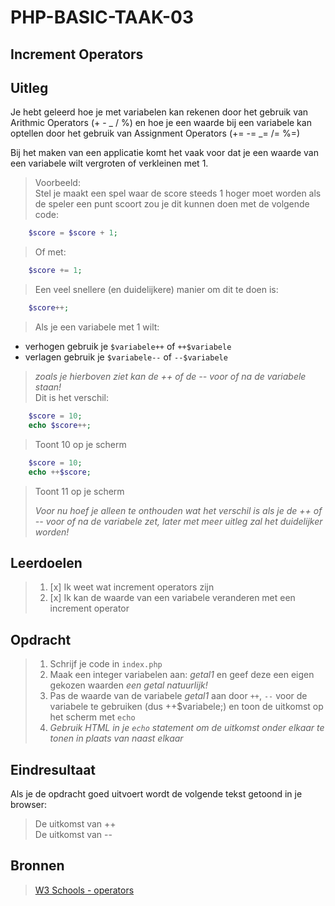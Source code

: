 # PHP-BASIC-TAAK-03

## Increment Operators

## Uitleg

Je hebt geleerd hoe je met variabelen kan rekenen door het gebruik van Arithmic Operators (+ - _ / %) en hoe je een waarde bij een variabele kan optellen door het gebruik van Assignment Operators (+= -= _= /= %=)

Bij het maken van een applicatie komt het vaak voor dat je een waarde van een variabele wilt vergroten of verkleinen met 1.

> Voorbeeld:  
> Stel je maakt een spel waar de score steeds 1 hoger moet worden als de speler een punt scoort zou je dit kunnen doen met de volgende code:

```php
    $score = $score + 1;
```

> Of met:

```php
    $score += 1;
```

> Een veel snellere (en duidelijkere) manier om dit te doen is:

```php
    $score++;
```

> Als je een variabele met 1 wilt:

- verhogen gebruik je `$variabele++` of `++$variabele`
- verlagen gebruik je `$variabele--` of `--$variabele`

> _zoals je hierboven ziet kan de ++ of de -- voor of na de variabele staan!_  
> Dit is het verschil:

```php
    $score = 10;
    echo $score++;
```

> Toont 10 op je scherm

```php
    $score = 10;
    echo ++$score;
```

> Toont 11 op je scherm
>
> _Voor nu hoef je alleen te onthouden wat het verschil is als je de ++ of -- voor of na de variabele zet, later met meer uitleg zal het duidelijker worden!_

>

## Leerdoelen

> 1.  [x] Ik weet wat increment operators zijn
> 2.  [x] Ik kan de waarde van een variabele veranderen met een increment operator

## Opdracht

> 1.  Schrijf je code in `index.php`
> 2.  Maak een integer variabelen aan: _getal1_ en geef deze een eigen gekozen waarden _een getal natuurlijk!_
> 3.  Pas de waarde van de variabele _getal1_ aan door `++`, `--` voor de variabele te gebruiken (dus ++\$variabele;) en toon de uitkomst op het scherm met `echo`
> 4.  _Gebruik HTML in je `echo` statement om de uitkomst onder elkaar te tonen in plaats van naast elkaar_

## Eindresultaat

Als je de opdracht goed uitvoert wordt de volgende tekst getoond in je browser:

> De uitkomst van ++  
> De uitkomst van --

## Bronnen

> [W3 Schools - operators](https://www.w3schools.com/php/php_operators.asp)
